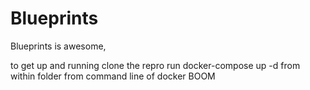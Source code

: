 # Blueprints
Blueprints is awesome,

to get up and running 
clone the repro
run docker-compose up -d from within folder from command line of docker
BOOM
